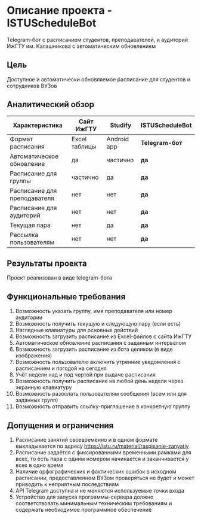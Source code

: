 # Описание проекта - ISTUScheduleBot
Telegram-бот с расписанием студентов, преподавателей, и аудиторий ИжГТУ им. Калашникова с автоматическим обновлением


## Цель
Доступное и автоматически обновляемое расписание для студентов и сотрудников ВУЗов


## Аналитический обзор
| Характеристика              | Сайт ИжГТУ    | Studify     | **ISTUScheduleBot** |
|-----------------------------|---------------|-------------|---------------------|
| Формат расписания           | Excel таблицы | Android app | **Telegram-бот**    |
| Автоматическое обновление   | да            | частично    | **да**              |
| Расписание для группы       | частично      | да          | **да**              |
| Расписание для преподавателя| нет           | нет         | **да**              |
| Расписание для аудиторий    | нет           | нет         | **да**              |
| Текущая пара                | нет           | да          | **да**              |
| Рассылка пользователям      | нет           | нет         | **да**              |



## Результаты проекта
Проект реализован в виде telegram-бота


## Функциональные требования
1. Возможность указать группу, имя преподавателя или номер аудитории
2. Возможность получить текущую и следующую пару (если есть)
3. Наглядные клавиатуры для основных действий
4. Возможность загрузить расписание из Excel-файлов с сайта ИжГТУ
5. Автоматическое обновление расписания с заданным интервалом
6. Возможность загрузить расписание из бота целиком (в виде изображения)
7. Возможность пользователю включить утренние уведомления с расписанием и погодой на сегодня
8. Учёт недели над и под чертой при выдаче расписания
9. Возможность получить расписание на любой день недели через экранную клавиатуру
10. Возможность разослать пользователям сообщения (всем или для заданных групп)
11. Возможность отправить ссылку-приглашение в конкретную группу


## Допущения и ограничения
1. Расписание занятий своевременно и в одном формате выкладывается по адресу https://istu.ru/material/raspisanie-zanyatiy
2. Расписание задаётся с фиксированными временными рамками для всех, то есть пара с одним номером начинается и заканчивается у всех в одно время
3. Наличие орфографических и фактических ошибок в исходном расписании, предоставленном ВУЗом проверяться не будет и может приводить к неприятным последствиям
4. API Telegram доступна и не меняются используемые точки входа 
5. Устройство для запуска программы-сервера должно соответствовать минимальным техническим требованиям и содержать необходимое программное обеспечение
